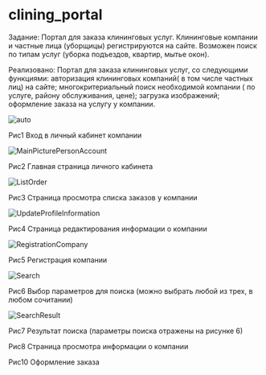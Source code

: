 # clining_portal
Задание: Портал для заказа клининговых услуг. Клининговые компании и частные лица (уборщицы) регистрируются на сайте. Возможен поиск по типам услуг (уборка подъездов, квартир, мытье окон).

Реализовано: Портал для заказа клининговых услуг, со следующими функциями: авторизация клининговых компаний( в том числе частных лиц)  на сайте; многокритериальный поиск необходимой компании ( по услуге, району обслуживания, цене); загрузка изображений; оформление заказа на услугу у компании.


![auto](https://github.com/GrossuEvgenia/clining_portal/assets/70910919/4eb673ad-20c4-4b41-89d5-4d3758af2738)


Рис1 Вход в личный кабинет компании

![MainPicturePersonAccount](https://github.com/GrossuEvgenia/clining_portal/assets/70910919/1fb7d340-59b2-4dd4-8106-ae6d30e1f783)


Рис2 Главная страница личного кабинета

![ListOrder](https://github.com/GrossuEvgenia/clining_portal/assets/70910919/fcb5137f-7c12-45a6-89fa-f673d4c8849a)

Рис3 Страница просмотра списка заказов у компании


![UpdateProfileInformation](https://github.com/GrossuEvgenia/clining_portal/assets/70910919/ed369431-8064-44b1-bb89-f48414f437d1)


Рис4 Страница редактирования информации о компании

![RegistrationCompany](https://github.com/GrossuEvgenia/clining_portal/assets/70910919/07707b2e-b376-4f60-8618-619576de1945)

Рис5 Регистрация компании

 
![Search](https://github.com/GrossuEvgenia/clining_portal/assets/70910919/6a076d0d-35b0-4cda-9ce2-564cbb73ce47)

Рис6 Выбор параметров для поиска (можно выбрать любой из трех, в любом сочитании)

![SearchResult](https://github.com/GrossuEvgenia/clining_portal/assets/70910919/9b7b80b0-f5b7-409f-9cb4-5e20b261eda0)
 
Рис7 Результат поиска (параметры поиска отражены на рисунке 6)
 
Рис8 Страница просмотра информации о компании
 
Рис10 Оформление заказа 
